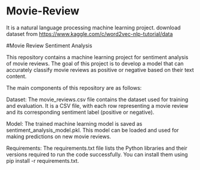 # Movie-Review
It is a natural language processing machine learning project.
download dataset from https://www.kaggle.com/c/word2vec-nlp-tutorial/data

#Movie Review Sentiment Analysis

This repository contains a machine learning project for sentiment analysis of movie reviews. The goal of this project is to develop a model that can accurately classify movie reviews as positive or negative based on their text content.

The main components of this repository are as follows:

Dataset: The movie_reviews.csv file contains the dataset used for training and evaluation. It is a CSV file, with each row representing a movie review and its corresponding sentiment label (positive or negative).


Model: The trained machine learning model is saved as sentiment_analysis_model.pkl. This model can be loaded and used for making predictions on new movie reviews.

Requirements: The requirements.txt file lists the Python libraries and their versions required to run the code successfully. You can install them using pip install -r requirements.txt.

